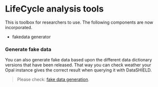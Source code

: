 # LifeCycle analysis tools
This is toolbox for researchers to use. The following components are now incorporated.
- fakedata generator

### Generate fake data
You can also generate fake data based upon the different data dictionary versions that have been released.
That way you can check weather your Opal instance gives the correct result when querying it with DataSHIELD.
> Please check: [fake data generation](data-generator/README.md).
